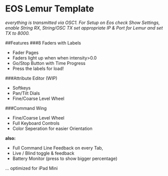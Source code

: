 # EOS Lemur Template 
*everything is transmitted via OSC1. For Setup on Eos check Show Settings, enable String RX, String/OSC TX set appropriate IP & Port for Lemur and set TX to 8000.*

##Features
###8 Faders with Labels 
+ Fader Pages 
+ Faders light up when when intensity>0.0 
+ Go/Stop Button with Time Progress 
+ Press the labels for load! 

###Attribute Editor (WIP) 
+ Softkeys 
+ Pan/Tilt Dials 
+ Fine/Coarse Level Wheel 

###Command Wing 
+ Fine/Coarse Level Wheel 
+ Full Keyboard Controls 
+ Color Seperation for easier Orientation 

**also:** 
+ Full Command Line Feedback on every Tab, 
+ Live / Blind toggle & feedback 
+ Battery Monitor (press to show bigger percentage) 

… optimized for iPad Mini 

